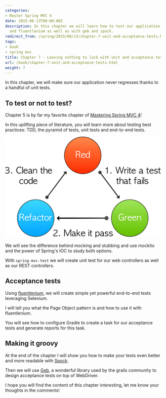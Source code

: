 ```yaml
---
categories:
- Master Spring MVC 4
date: 2015-06-13T00:00:00Z
description: In this chapter we will learn how to test our application with spring test
  and fluentlenium as well as with geb and spock.
redirect_from: /spring/2015/06/13/chapter-7-unit-and-acceptance-tests.html
tags:
- book
- spring mvc
title: Chapter 7 - Leaving nothing to luck with unit and acceptance tests
url: /book/chapter-7-unit-and-acceptance-tests.html
weight: 7
---
```


In this chapter, we will make sure our application never regresses thanks to a
handful of unit tests.

## To test or not to test?

Chapter 5 is by far my favorite chapter of [Mastering Spring MVC 4](/mastering-spring-mvc4.html)!

In this uplifting piece of literature, you will learn more about testing best
practices: TDD, the pyramid of tests, unit tests and end-to-end tests.

![RedGreen](/assets/images/book/chap5-1.png "Red green refactor")

We will see the difference behind mocking and stubbing and use mockito and
the power of Spring's IOC to study both options.

With `spring-mvc-test` we will create unit test for our web controllers as well
as our REST controllers.

## Acceptance tests

Using [fluentlenium](https://github.com/FluentLenium/FluentLenium), we will create
simple yet powerful end-to-end tests leveraging Selenium.

I will tell you what the Page Object pattern is and how to use it with fluentlenium.

You will see how to configure Gradle to create a task for our acceptance tests
and generate reports for this task.

## Making it groovy

At the end of the chapter I will show you how to make your tests even better and
more readable with [Spock](https://github.com/spockframework/spock).

Then we will use [Geb](http://www.gebish.org/), a wonderful library used by the grails
community to design acceptance tests on top of WebDriver.

I hope you will find the content of this chapter interesting, let me know your thoughts in the comments!
